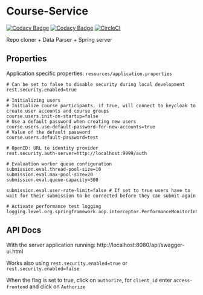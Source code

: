 # Course-Service

[![Codacy Badge](https://api.codacy.com/project/badge/Grade/11125825afae42dcb243fac2f496ba5b)](https://www.codacy.com/app/mp-access/Course-Service?utm_source=github.com&amp;utm_medium=referral&amp;utm_content=mp-access/Course-Service&amp;utm_campaign=Badge_Grade) [![Codacy Badge](https://api.codacy.com/project/badge/Coverage/11125825afae42dcb243fac2f496ba5b)](https://www.codacy.com/app/mp-access/Course-Service?utm_source=github.com&amp;utm_medium=referral&amp;utm_content=mp-access/Course-Service&amp;utm_campaign=Badge_Coverage) [![CircleCI](https://circleci.com/gh/mp-access/Course-Service/tree/master.svg?style=svg)](https://circleci.com/gh/mp-access/Course-Service/tree/master)

Repo cloner + Data Parser + Spring server

## Properties

Application specific properties: `resources/application.properties` 

```properties
# Can be set to false to disable security during local development
rest.security.enabled=true

# Initializing users
# Initialize course participants, if true, will connect to keycloak to create user accounts and course groups
course.users.init-on-startup=false
# Use a default password when creating new users
course.users.use-default-password-for-new-accounts=true
# Value of the default password
course.users.default-password=test

# OpenID: URL to identity provider
rest.security.auth-server=http://localhost:9999/auth

# Evaluation worker queue configuration
submission.eval.thread-pool-size=10
submission.eval.max-pool-size=20
submission.eval.queue-capacity=500

submission.eval.user-rate-limit=false # If set to true users have to wait for their submission to be corrected before they can submit again

# Activate performance test logging
logging.level.org.springframework.aop.interceptor.PerformanceMonitorInterceptor=trace
```

## API Docs
With the server application running: http://localhost:8080/api/swagger-ui.html

Works also using `rest.security.enabled=true` or `rest.security.enabled=false`

When the flag is set to true, click on `authorize`, for `client_id` enter `access-frontend` and click on `Authorize`